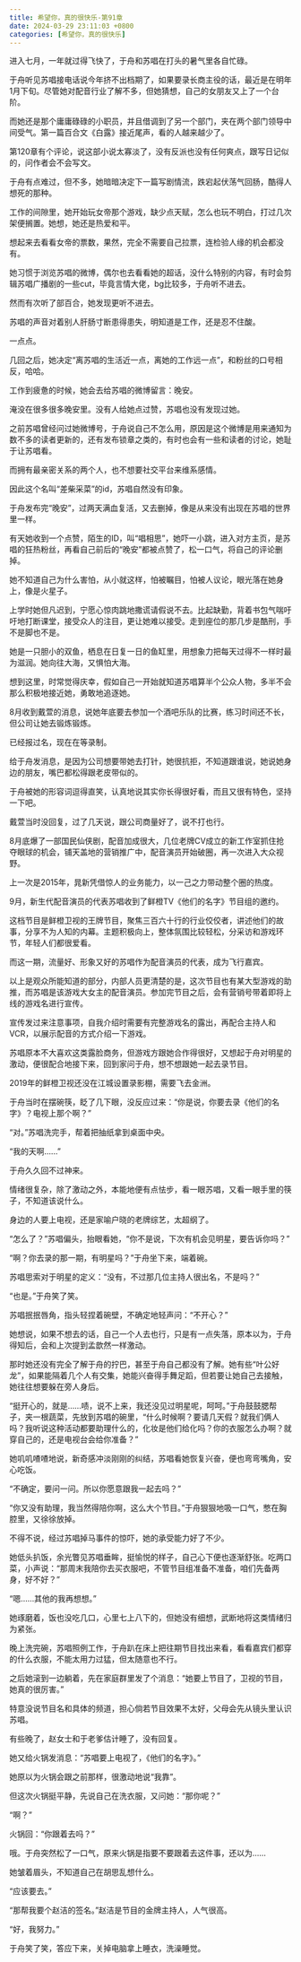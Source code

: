 ```yaml
---
title: 希望你，真的很快乐-第91章
date: 2024-03-29 23:11:03 +0800
categories: [希望你，真的很快乐]
---
```


进入七月，一年就过得飞快了，于舟和苏唱在打头的暑气里各自忙碌。

于舟听见苏唱接电话说今年挤不出档期了，如果要录长商主役的话，最近是在明年1月下旬。尽管她对配音行业了解不多，但她猜想，自己的女朋友又上了一个台阶。

而她还是那个庸庸碌碌的小职员，并且借调到了另一个部门，夹在两个部门领导中间受气。第一篇百合文《白露》接近尾声，看的人越来越少了。

第120章有个评论，说这部小说太寡淡了，没有反派也没有任何爽点，跟写日记似的，问作者会不会写文。

于舟有点难过，但不多，她暗暗决定下一篇写剧情流，跌宕起伏荡气回肠，酷得人想死的那种。

工作的间隙里，她开始玩女帝那个游戏，缺少点天赋，怎么也玩不明白，打过几次架便搁置。她想，她还是热爱和平。

想起来去看看女帝的票数，果然，完全不需要自己拉票，连检验人缘的机会都没有。

她习惯于浏览苏唱的微博，偶尔也去看看她的超话，没什么特别的内容，有时会剪辑苏唱广播剧的一些cut，毕竟言情大佬，bg比较多，于舟听不进去。

然而有次听了部百合，她发现更听不进去。

苏唱的声音对着别人肝肠寸断患得患失，明知道是工作，还是忍不住酸。

一点点。

几回之后，她决定“离苏唱的生活近一点，离她的工作远一点”，和粉丝的口号相反，哈哈。

工作到疲惫的时候，她会去给苏唱的微博留言：晚安。

淹没在很多很多晚安里。没有人给她点过赞，苏唱也没有发现过她。

之前苏唱曾经问过她微博号，于舟说自己不怎么用，原因是这个微博是用来通知为数不多的读者更新的，还有发布锁章之类的，有时也会有一些和读者的讨论，她耻于让苏唱看。

而拥有最亲密关系的两个人，也不想要社交平台来维系感情。

因此这个名叫“差柴采菜”的id，苏唱自然没有印象。

于舟发布完“晚安”，过两天满血复活，又去删掉，像是从来没有出现在苏唱的世界里一样。

有天她收到一个点赞，陌生的ID，叫“唱相思”，她吓一小跳，进入对方主页，是苏唱的狂热粉丝，再看自己前后的“晚安”都被点赞了，松一口气，将自己的评论删掉。

她不知道自己为什么害怕，从小就这样，怕被瞩目，怕被人议论，眼光落在她身上，像是火星子。

上学时她但凡迟到，宁愿心惊肉跳地撒谎请假说不去。比起缺勤，背着书包气喘吁吁地打断课堂，接受众人的注目，更让她难以接受。走到座位的那几步是酷刑，手不是脚也不是。

她是一只胆小的双鱼，栖息在日复一日的鱼缸里，用想象力把每天过得不一样时最为滋润。她向往大海，又惧怕大海。

想到这里，时常觉得庆幸，假如自己一开始就知道苏唱算半个公众人物，多半不会那么积极地接近她，勇敢地追逐她。

8月收到戴萱的消息，说她年底要去参加一个酒吧乐队的比赛，练习时间还不长，但公司让她去锻炼锻炼。

已经报过名，现在在等录制。

给于舟发消息，是因为公司想要带她去打针，她很抗拒，不知道跟谁说，她说她身边的朋友，嘴巴都松得跟老皮带似的。

于舟被她的形容词逗得直笑，认真地说其实你长得很好看，而且又很有特色，坚持一下吧。

戴萱当时没回复，过了几天说，跟公司商量好了，说不打也行。

8月底爆了一部国民仙侠剧，配音加成很大，几位老牌CV成立的新工作室抓住抢夺眼球的机会，铺天盖地的营销推广中，配音演员开始破圈，再一次进入大众视野。

上一次是2015年，晁新凭借惊人的业务能力，以一己之力带动整个圈的热度。

9月，新生代配音演员的代表苏唱收到了鲜橙TV《他们的名字》节目组的邀约。

这档节目是鲜橙卫视的王牌节目，聚焦三百六十行的行业佼佼者，讲述他们的故事，分享不为人知的内幕。主题积极向上，整体氛围比较轻松，分采访和游戏环节，年轻人们都很爱看。

而这一期，流量好、形象又好的苏唱作为配音演员的代表，成为飞行嘉宾。

以上是观众所能知道的部分，内部人员更清楚的是，这次节目也有某大型游戏的助推，而苏唱是该游戏大女主的配音演员。参加完节目之后，会有营销号带着即将上线的游戏名进行宣传。

宣传发过来注意事项，自我介绍时需要有完整游戏名的露出，再配合主持人和VCR，以展示配音的方式介绍一下游戏。

苏唱原本不大喜欢这类露脸商务，但游戏方跟她合作得很好，又想起于舟对明星的激动，便很配合地接下来，回到家问于舟，想不想跟她一起去录节目。

2019年的鲜橙卫视还没在江城设置录影棚，需要飞去金洲。

于舟当时在摆碗筷，眨了几下眼，没反应过来：“你是说，你要去录《他们的名字》？电视上那个啊？”

“对。”苏唱洗完手，帮着把抽纸拿到桌面中央。

“我的天啊……”

于舟久久回不过神来。

情绪很复杂，除了激动之外，本能地便有点怯步，看一眼苏唱，又看一眼手里的筷子，不知道该说什么。

身边的人要上电视，还是家喻户晓的老牌综艺，太超纲了。

“怎么了？”苏唱偏头，抬眼看她，“你不是说，下次有机会见明星，要告诉你吗？”

“啊？你去录的那一期，有明星吗？”于舟坐下来，端着碗。

苏唱思索对于明星的定义：“没有，不过那几位主持人很出名，不是吗？”

“也是。”于舟笑了笑。

苏唱抿抿唇角，指头轻捏着碗壁，不确定地轻声问：“不开心？”

她想说，如果不想去的话，自己一个人去也行，只是有一点失落，原本以为，于舟得知后，会和上次提到孟歆然一样激动。

那时她还没有完全了解于舟的拧巴，甚至于舟自己都没有了解。她有些“叶公好龙”，如果能隔着几个人有交集，她能兴奋得手舞足蹈，但若要让她自己去接触，她往往想要躲在旁人身后。

“挺开心的，就是……啧，说不上来，我还没见过明星呢，呵呵。”于舟鼓鼓腮帮子，夹一根蔬菜，先放到苏唱的碗里，“什么时候啊？要请几天假？就我们俩人吗？我听说这种活动都要助理什么的，化妆是他们给化吗？你的衣服怎么办啊？就穿自己的，还是电视台会给你准备？”

她叽叽喳喳地说，新奇感冲淡刚刚的纠结，苏唱看她恢复兴奋，便也弯弯嘴角，安心吃饭。

“不确定，要问一问。所以你愿意跟我一起去吗？”

“你又没有助理，我当然得陪你啊，这么大个节目。”于舟狠狠地吸一口气，憋在胸腔里，又徐徐放掉。

不得不说，经过苏唱掉马事件的惊吓，她的承受能力好了不少。

她低头扒饭，余光瞥见苏唱垂眸，挺愉悦的样子，自己心下便也逐渐舒张。吃两口菜，小声说：“那周末我陪你去买衣服吧，不管节目组准备不准备，咱们先备两身，好不好？”

“嗯……其他的我再想想。”

她琢磨着，饭也没吃几口，心里七上八下的，但她没有细想，武断地将这类情绪归为紧张。

晚上洗完碗，苏唱照例工作，于舟趴在床上把往期节目找出来看，看看嘉宾们都穿的什么衣服，不能太用力过猛，但太随意也不行。

之后她滚到一边躺着，先在家庭群里发了个消息：“她要上节目了，卫视的节目，她真的很厉害。”

特意没说节目名和具体的频道，担心倘若节目效果不太好，父母会先从镜头里认识苏唱。

有些晚了，赵女士和于老爹估计睡了，没有回复。

她又给火锅发消息：“苏唱要上电视了，《他们的名字》。”

她原以为火锅会跟之前那样，很激动地说“我靠”。

但这次火锅挺平静，先说自己在洗衣服，又问她：“那你呢？”

“啊？”

火锅回：“你跟着去吗？”

哦。于舟突然松了一口气，原来火锅是指要不要跟着去这件事，还以为……

她皱着眉头，不知道自己在胡思乱想什么。

“应该要去。”

“那帮我要个赵洁的签名。”赵洁是节目的金牌主持人，人气很高。

“好，我努力。”

于舟笑了笑，答应下来，关掉电脑拿上睡衣，洗澡睡觉。

